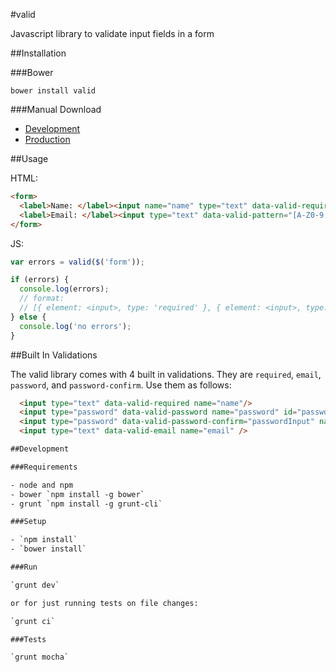 #valid

Javascript library to validate input fields in a form

##Installation

###Bower

`bower install valid`

###Manual Download

- [Development]()
- [Production]()

##Usage

HTML:
```html
<form>
  <label>Name: </label><input name="name" type="text" data-valid-required />
  <label>Email: </label><input type="text" data-valid-pattern="[A-Z0-9._%+-]+@[A-Z0-9.-]+\.[A-Z]{2,4}" name="email" />
</form>
```

JS:
```javascript
var errors = valid($('form'));

if (errors) {
  console.log(errors);
  // format:
  // [{ element: <input>, type: 'required' }, { element: <input>, type: 'pattern' }]
} else {
  console.log('no errors');
}

```

##Built In Validations

The valid library comes with 4 built in validations. They are `required`, `email`, `password`, and `password-confirm`. Use them as follows:

```html
  <input type="text" data-valid-required name="name"/>
  <input type="password" data-valid-password name="password" id="passwordInput"/>
  <input type="password" data-valid-password-confirm="passwordInput" name="confirm-password" />
  <input type="text" data-valid-email name="email" />

##Development

###Requirements

- node and npm
- bower `npm install -g bower`
- grunt `npm install -g grunt-cli`

###Setup

- `npm install`
- `bower install`

###Run

`grunt dev`

or for just running tests on file changes:

`grunt ci`

###Tests

`grunt mocha`
